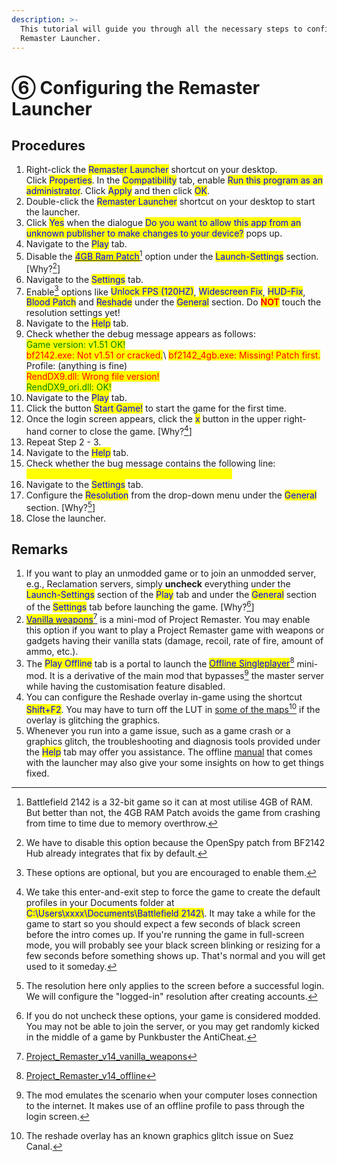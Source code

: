 ```yaml
---
description: >-
  This tutorial will guide you through all the necessary steps to configure the
  Remaster Launcher.
---
```


# ⑥ Configuring the Remaster Launcher

## Procedures

1. Right-click the <mark style="color:blue;">Remaster Launcher</mark> shortcut on your desktop. \
   Click <mark style="color:blue;">Properties</mark>. In the <mark style="color:blue;">Compatibility</mark> tab, enable <mark style="color:blue;">Run this program as an administrator</mark>. Click <mark style="color:blue;">Apply</mark> and then click <mark style="color:blue;">OK</mark>.
2. Double-click the <mark style="color:blue;">Remaster Launcher</mark> shortcut on your desktop to start the launcher.
3. Click <mark style="color:blue;">Yes</mark> when the dialogue <mark style="color:blue;">Do you want to allow this app from an unknown publisher to make changes to your device?</mark> pops up.
4. Navigate to the <mark style="color:blue;">Play</mark> tab.
5. Disable the [<mark style="color:blue;">4GB Ram Patch</mark>](#user-content-fn-1)[^1] option under the <mark style="color:blue;">Launch-Settings</mark> section. \[Why?[^2]]
6. Navigate to the <mark style="color:blue;">Settings</mark> tab.
7. Enable[^3] options like <mark style="color:blue;">Unlock FPS (120HZ)</mark>, <mark style="color:blue;">Widescreen Fix</mark>, <mark style="color:blue;">HUD-Fix</mark>, <mark style="color:blue;">Blood Patch</mark> and <mark style="color:blue;">Reshade</mark> under the <mark style="color:blue;">General</mark> section. Do <mark style="color:red;">**NOT**</mark> touch the resolution settings yet!
8. Navigate to the <mark style="color:blue;">Help</mark> tab.
9. Check whether the debug message appears as follows:\
   <mark style="color:green;">Game version: v1.51 OK!</mark>\
   <mark style="color:red;">bf2142.exe: Not v1.51 or cracked.</mark>\ <mark style="color:red;">bf2142\_4gb.exe: Missing! Patch first.</mark>\
   Profile: (anything is fine)\
   <mark style="color:red;">RendDX9.dll: Wrong file version!</mark>\
   <mark style="color:green;">RendDX9\_ori.dll: OK!</mark>
10. Navigate to the <mark style="color:blue;">Play</mark> tab.&#x20;
11. Click the button <mark style="color:blue;">Start Game!</mark> to start the game for the first time.
12. Once the login screen appears, click the <mark style="color:blue;">x</mark> button in the upper right-hand corner to close the game. \[Why?[^4]]
13. Repeat Step 2 - 3.
14. Navigate to the <mark style="color:blue;">Help</mark> tab.
15. Check whether the bug message contains the following line:\
    <mark style="color:yellow;">Profile: Found, delete if stuck with a black screen.</mark>
16. Navigate to the <mark style="color:blue;">Settings</mark> tab.
17. Configure the <mark style="color:blue;">Resolution</mark> from the drop-down menu under the <mark style="color:blue;">General</mark> section. \[Why?[^5]]
18. Close the launcher.

## Remarks

1. If you want to play an unmodded game or to join an unmodded server, e.g., Reclamation servers, simply **uncheck** everything under the <mark style="color:blue;">Launch-Settings</mark> section of the <mark style="color:blue;">Play</mark> tab and under the <mark style="color:blue;">General</mark> section of the <mark style="color:blue;">Settings</mark> tab before launching the game. \[Why?[^6]]
2. [<mark style="color:blue;">Vanilla weapons</mark>](#user-content-fn-7)[^7] is a mini-mod of Project Remaster. You may enable this option if you want to play a Project Remaster game with weapons or gadgets having their vanilla stats (damage, recoil, rate of fire, amount of ammo, etc.).
3. The <mark style="color:blue;">Play Offline</mark> tab is a portal to launch the [<mark style="color:blue;">Offline Singleplayer</mark>](#user-content-fn-8)[^8] mini-mod. It is a derivative of the main mod that bypasses[^9] the master server while having the customisation feature disabled.
4. You can configure the Reshade overlay in-game using the shortcut <mark style="color:blue;">Shift+F2</mark>. You may have to turn off the LUT in [some of the maps](#user-content-fn-10)[^10] if the overlay is glitching the graphics.
5. Whenever you run into a game issue, such as a game crash or a graphics glitch, the troubleshooting and diagnosis tools provided under the <mark style="color:blue;">Help</mark> tab may offer you assistance. The offline [manual](further-readings.md) that comes with the launcher may also give your some insights on how to get things fixed.

[^1]: Battlefield 2142 is a 32-bit game so it can at most utilise 4GB of RAM. But better than not, the 4GB RAM Patch avoids the game from crashing from time to time due to memory overthrow.

[^2]: We have to disable this option because the OpenSpy patch from BF2142 Hub already integrates that fix by default.

[^3]: These options are optional, but you are encouraged to enable them.

[^4]: We take this enter-and-exit step to force the game to create the default profiles in your Documents folder at <mark style="color:blue;">C:\Users\xxxx\Documents\Battlefield 2142\\</mark>. It may take a while for the game to start so you should expect a few seconds of black screen before the intro comes up. If you're running the game in full-screen mode, you will probably see your black screen blinking or resizing for a few seconds before something shows up. That's normal and you will get used to it someday.

[^5]: The resolution here only applies to the screen before a successful login. We will configure the "logged-in" resolution after creating accounts.

[^6]: If you do not uncheck these options, your game is considered modded. You may not be able to join the server, or you may get randomly kicked in the middle of a game by Punkbuster the AntiCheat.

[^7]: [Project\_Remaster\_v14\_vanilla\_weapons](3.-installing-project-remaster.md#more-about-mods)

[^8]: [Project\_Remaster\_v14\_offline](3.-installing-project-remaster.md#more-about-mods)

[^9]: The mod emulates the scenario when your computer loses connection to the internet. It makes use of an offline profile to pass through the login screen.

[^10]: The reshade overlay has an known graphics glitch issue on Suez Canal.
